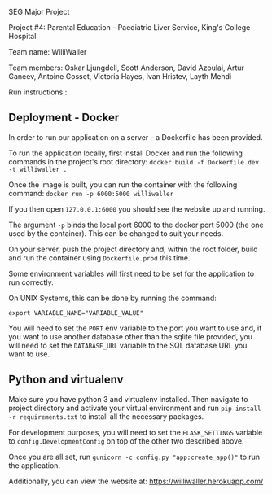 SEG Major Project

Project #4: Parental Education - Paediatric Liver Service, King's College Hospital

Team name: WilliWaller

Team members: Oskar Ljungdell, Scott Anderson, David Azoulai, Artur Ganeev, Antoine Gosset, Victoria Hayes, Ivan Hristev, Layth Mehdi

Run instructions :

## Deployment - Docker

In order to run our application on a server - a Dockerfile has been provided.

To run the application locally, first install Docker and run the following commands in the project's root directory:
`docker build -f Dockerfile.dev -t williwaller .`

Once the image is built, you can run the container with the following command:
`docker run -p 6000:5000 williwaller`

If you then open `127.0.0.1:6000` you should see the website up and running.

The argument `-p` binds the local port 6000 to the docker port 5000 (the one used by the container). This can be changed to suit your needs.

On your server, push the project directory and, within the root folder, build and run the container using  `Dockerfile.prod` this time.

Some environment variables will first need to be set for the application to run correctly.

On UNIX Systems, this can be done by running the command:

 `export VARIABLE_NAME="VARIABLE_VALUE"`

You will need to set the `PORT` env variable to the port you want to use and, if you want to use another database other than the sqlite file provided, you will need to set the `DATABASE_URL` variable to the SQL database URL you want to use.

## Python and virtualenv
Make sure you have python 3 and virtualenv installed. Then navigate to project directory and activate your virtual environment and run `pip install -r requirements.txt` to install all the necessary packages.

For development purposes, you will need to set the `FLASK_SETTINGS` variable to `config.DevelopmentConfig` on top of the other two described above.

Once you are all set, run `gunicorn -c config.py "app:create_app()"` to run the application.

Additionally, you can view the website at: https://williwaller.herokuapp.com/


